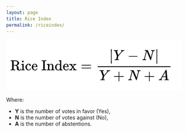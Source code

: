 ```yaml
---
layout: page
title: Rice Index
permalink: /riceindex/
---
```


![Rice Index](../images/rice_index.png)

Where:
* **Y** is the number of votes in favor (Yes),
* **N** is the number of votes against (No),
* **A** is the number of abstentions.


